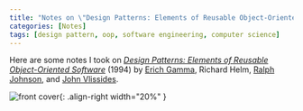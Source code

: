 ```yaml
---
title: "Notes on \"Design Patterns: Elements of Reusable Object-Oriented Software\""
categories: [Notes]
tags: [design pattern, oop, software engineering, computer science]
---
```


Here are some notes I took on [*Design Patterns: Elements of Reusable Object-Oriented Software*](https://www.amazon.com/dp/0201633612) (1994) by [Erich Gamma](https://twitter.com/erichgamma), Richard Helm, [Ralph Johnson](https://en.wikipedia.org/wiki/Ralph_Johnson_(computer_scientist)), and [John Vlissides](https://en.wikipedia.org/wiki/John_Vlissides).

![front cover](https://images-na.ssl-images-amazon.com/images/I/51szD9HC9pL._SX395_BO1,204,203,200_.jpg){: .align-right width="20%" }
